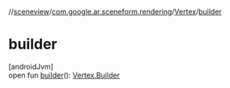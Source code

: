 //[sceneview](../../../index.md)/[com.google.ar.sceneform.rendering](../index.md)/[Vertex](index.md)/[builder](builder.md)

# builder

[androidJvm]\
open fun [builder](builder.md)(): [Vertex.Builder](-builder/index.md)
